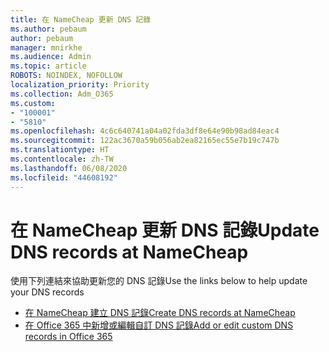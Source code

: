 ```yaml
---
title: 在 NameCheap 更新 DNS 記錄
ms.author: pebaum
author: pebaum
manager: mnirkhe
ms.audience: Admin
ms.topic: article
ROBOTS: NOINDEX, NOFOLLOW
localization_priority: Priority
ms.collection: Adm_O365
ms.custom:
- "100001"
- "5810"
ms.openlocfilehash: 4c6c640741a04a02fda3df8e64e90b98ad84eac4
ms.sourcegitcommit: 122ac3670a59b056ab2ea82165ec55e7b19c747b
ms.translationtype: HT
ms.contentlocale: zh-TW
ms.lasthandoff: 06/08/2020
ms.locfileid: "44608192"
---
```

# <a name="update-dns-records-at-namecheap"></a><span data-ttu-id="63d57-102">在 NameCheap 更新 DNS 記錄</span><span class="sxs-lookup"><span data-stu-id="63d57-102">Update DNS records at NameCheap</span></span>

<span data-ttu-id="63d57-103">使用下列連結來協助更新您的 DNS 記錄</span><span class="sxs-lookup"><span data-stu-id="63d57-103">Use the links below to help update your DNS records</span></span>

- [<span data-ttu-id="63d57-104">在 NameCheap 建立 DNS 記錄</span><span class="sxs-lookup"><span data-stu-id="63d57-104">Create DNS records at NameCheap</span></span>](https://docs.microsoft.com/microsoft-365/admin/dns/create-dns-records-at-namecheap?view=o365-worldwide)
- [<span data-ttu-id="63d57-105">在 Office 365 中新增或編輯自訂 DNS 記錄</span><span class="sxs-lookup"><span data-stu-id="63d57-105">Add or edit custom DNS records in Office 365</span></span>](https://docs.microsoft.com/microsoft-365/admin/setup/add-domain#add-or-edit-custom-dns-records)